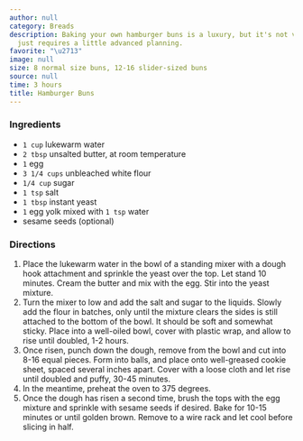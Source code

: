 ```yaml
---
author: null
category: Breads
description: Baking your own hamburger buns is a luxury, but it's not very hard, and
  just requires a little advanced planning.
favorite: "\u2713"
image: null
size: 8 normal size buns, 12-16 slider-sized buns
source: null
time: 3 hours
title: Hamburger Buns
---
```


### Ingredients

* `1 cup` lukewarm water
* `2 tbsp` unsalted butter, at room temperature
* `1` egg
* `3 1/4 cups` unbleached white flour
* `1/4 cup` sugar
* `1 tsp` salt
* `1 tbsp` instant yeast
* `1` egg yolk mixed with `1 tsp` water
* sesame seeds (optional)

### Directions

1. Place the lukewarm water in the bowl of a standing mixer with a dough hook attachment and sprinkle the yeast over the top. Let stand 10 minutes. Cream the butter and mix with the egg. Stir into the yeast mixture.
2. Turn the mixer to low and add the salt and sugar to the liquids. Slowly add the flour in batches, only until the mixture clears the sides is still attached to the bottom of the bowl. It should be soft and somewhat sticky. Place into a well-oiled bowl, cover with plastic wrap, and allow to rise until doubled, 1-2 hours.
3. Once risen, punch down the dough, remove from the bowl and cut into 8-16 equal pieces. Form into balls, and place onto well-greased cookie sheet, spaced several inches apart. Cover with a loose cloth and let rise until doubled and puffy, 30-45 minutes.
4. In the meantime, preheat the oven to 375 degrees.
5. Once the dough has risen a second time, brush the tops with the egg mixture and sprinkle with sesame seeds if desired. Bake for 10-15 minutes or until golden brown. Remove to a wire rack and let cool before slicing in half.